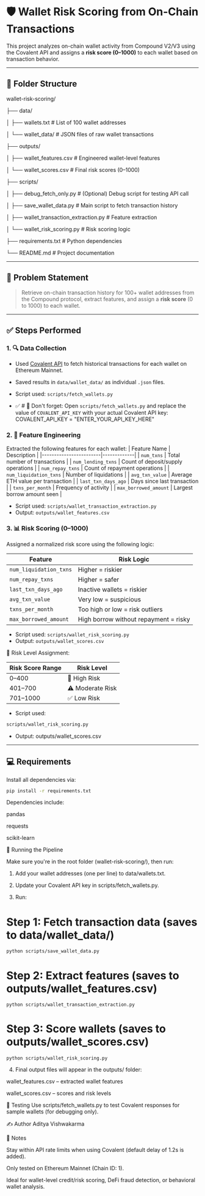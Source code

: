 # 🛡️ Wallet Risk Scoring from On-Chain Transactions

This project analyzes on-chain wallet activity from Compound V2/V3 using the Covalent API and assigns a **risk score (0–1000)** to each wallet based on transaction behavior.

---

## 📂 Folder Structure

wallet-risk-scoring/

├── data/

│ ├── wallets.txt # List of 100 wallet addresses

│ └── wallet_data/ # JSON files of raw wallet transactions

├── outputs/

│ ├── wallet_features.csv # Engineered wallet-level features

│ └── wallet_scores.csv # Final risk scores (0–1000)

├── scripts/

│ ├── debug_fetch_only.py # (Optional) Debug script for testing API call

│ ├── save_wallet_data.py # Main script to fetch transaction history

│ ├── wallet_transaction_extraction.py # Feature extraction

│ └── wallet_risk_scoring.py # Risk scoring logic

├── requirements.txt # Python dependencies

└── README.md # Project documentation


---

## 🧠 Problem Statement

> Retrieve on-chain transaction history for 100+ wallet addresses from the Compound protocol, extract features, and assign a **risk score** (0 to 1000) to each wallet.

---

## ✅ Steps Performed

### 1. 🔍 Data Collection

- Used [Covalent API](https://www.covalenthq.com/docs/api/) to fetch historical transactions for each wallet on Ethereum Mainnet.
- Saved results in `data/wallet_data/` as individual `.json` files.
- Script used: `scripts/fetch_wallets.py`

- ✅ # 🔑 Don't forget:
Open `scripts/fetch_wallets.py` and replace the value of `COVALENT_API_KEY` with your actual Covalent API key:
COVALENT_API_KEY = "ENTER_YOUR_API_KEY_HERE"



### 2. 🧾 Feature Engineering

Extracted the following features for each wallet:
| Feature Name           | Description |
|------------------------|-------------|
| `num_txns`             | Total number of transactions |
| `num_lending_txns`     | Count of deposit/supply operations |
| `num_repay_txns`       | Count of repayment operations |
| `num_liquidation_txns` | Number of liquidations |
| `avg_txn_value`        | Average ETH value per transaction |
| `last_txn_days_ago`    | Days since last transaction |
| `txns_per_month`       | Frequency of activity |
| `max_borrowed_amount`  | Largest borrow amount seen |

- Script used: `scripts/wallet_transaction_extraction.py`
- Output: `outputs/wallet_features.csv`


### 3. 📊 Risk Scoring (0–1000)

Assigned a normalized risk score using the following logic:

| Feature | Risk Logic |
|--------|------------|
| `num_liquidation_txns` | Higher = riskier |
| `num_repay_txns`       | Higher = safer |
| `last_txn_days_ago`    | Inactive wallets = riskier |
| `avg_txn_value`        | Very low = suspicious |
| `txns_per_month`       | Too high or low = risk outliers |
| `max_borrowed_amount`  | High borrow without repayment = risky |

- Script used: `scripts/wallet_risk_scoring.py`
- Output: `outputs/wallet_scores.csv`


🧾 Risk Level Assignment:

| Risk Score Range | Risk Level       |
| ---------------- | ---------------- |
| 0–400            | 🚨 High Risk     |
| 401–700          | ⚠️ Moderate Risk |
| 701–1000         | ✅ Low Risk      |

- Script used: 
```bash
scripts/wallet_risk_scoring.py
```

- Output: 
outputs/wallet_scores.csv 
---


## 💻 Requirements

Install all dependencies via:

```bash
pip install -r requirements.txt
```

Dependencies include:

pandas

requests

scikit-learn



🚀 Running the Pipeline

Make sure you're in the root folder (wallet-risk-scoring/), then run:

1. Add your wallet addresses (one per line) to data/wallets.txt.

2. Update your Covalent API key in scripts/fetch_wallets.py.

3. Run:

# Step 1: Fetch transaction data (saves to data/wallet_data/)

```
python scripts/save_wallet_data.py
```

# Step 2: Extract features (saves to outputs/wallet_features.csv)

```
python scripts/wallet_transaction_extraction.py
```

# Step 3: Score wallets (saves to outputs/wallet_scores.csv)

```
python scripts/wallet_risk_scoring.py
```


4. Final output files will appear in the outputs/ folder:

wallet_features.csv – extracted wallet features

wallet_scores.csv – scores and risk levels


🧪 Testing
Use scripts/fetch_wallets.py to test Covalent responses for sample wallets (for debugging only).


✍️ Author
Aditya Vishwakarma


📌 Notes

Stay within API rate limits when using Covalent (default delay of 1.2s is added).

Only tested on Ethereum Mainnet (Chain ID: 1).

Ideal for wallet-level credit/risk scoring, DeFi fraud detection, or behavioral wallet analysis.

